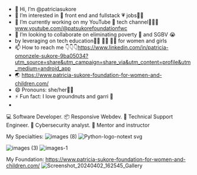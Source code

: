 - 👋 Hi, I’m @patriciasukore
- 👀 I’m interested in 💝 front end and fullstack 💗 jobs👩‍💻
- 🌱 I’m currently working on my YouTube 🌈 tech channel👩‍💻🥳 www.youtube.com/@patsukorefoundationfwc
- 💞️ I’m looking to collaborate on eliminating poverty 🤑 and SGBV 😭
- by leveraging on tech education👨‍💻 👩‍💻 🧑‍💻 for women and girls
- 📫 How to reach me 👇👇👇https://www.linkedin.com/in/patricia-omonzele-sukore-9ba05034?utm_source=share&utm_campaign=share_via&utm_content=profile&utm_medium=android_app
- 🌏 https://www.patricia-sukore-foundation-for-women-and-children.com/
- 😄 Pronouns: she/her🙍‍♀️
- ⚡ Fun fact: I love groundnuts and garri 🤩
- 

<!---
patriciasukore/patriciasukore is a ✨ special ✨ repository because its `README.md` (this file) appears on your GitHub profile.
You can click the Preview link to take a look at your changes.
--->
💻 Software Developer.
📦 Responsive Webdev.
🔌 Technical Support Engineer.
👾 Cybersecurity analyst.
👯 Mentor and instructor 

My Specialties:
![images (8)](https://github.com/patriciasukore/patriciasukore/assets/128140402/2a113eed-6449-43a7-9cdd-f290971346a6)
![Python-logo-notext svg](https://github.com/patriciasukore/patriciasukore/assets/128140402/36c7850e-184a-4cb4-a944-436966e13efd)

![images (3)](https://github.com/patriciasukore/patriciasukore/assets/128140402/d3832d9e-d5ba-4d6e-bac6-7fef28803fbd)
![images-1](https://github.com/patriciasukore/patriciasukore/assets/128140402/1f0c1d49-c6ad-4dd8-9fc4-5a0a3800a04a)

My Foundation: https://www.patricia-sukore-foundation-for-women-and-children.com/
![Screenshot_20240402_162545_Gallery](https://github.com/patriciasukore/patriciasukore/assets/128140402/34a53a98-b751-418e-8546-4a579ad849d9)

